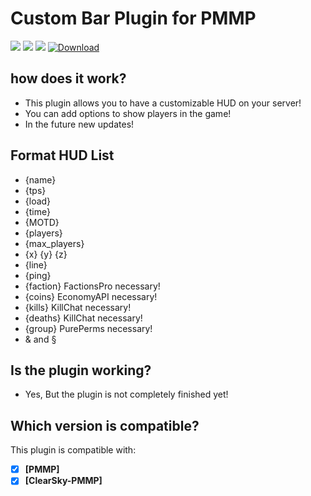# Custom Bar Plugin for PMMP

[![](https://poggit.pmmp.io/shield.dl.total/CustomBar)](https://poggit.pmmp.io/p/CustomBar)
[![](https://poggit.pmmp.io/shield.api/CustomBar)](https://poggit.pmmp.io/p/CustomBar)
[![](https://poggit.pmmp.io/shield.state/CustomBar)](https://poggit.pmmp.io/p/CustomBar)
[![Download](https://img.shields.io/badge/download-latest-blue.svg)](https://poggit.pmmp.io/r/17283/CustomBar.phar)

## how does it work?

* This plugin allows you to have a customizable HUD on your server!
* You can add options to show players in the game!
* In the future new updates!

## Format HUD List

* {name}
* {tps} 
* {load}
* {time}
* {MOTD}
* {players}
* {max_players}
* {x} {y} {z}
* {line}
* {ping}
* {faction} FactionsPro necessary!
* {coins} EconomyAPI necessary!
* {kills} KillChat necessary!
* {deaths} KillChat necessary!
* {group} PurePerms necessary!
* & and §

## Is the plugin working?

* Yes, But the plugin is not completely finished yet!

## Which version is compatible?

This plugin is compatible with:
- [x] **[PMMP]**
- [x] **[ClearSky-PMMP]**
